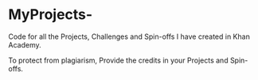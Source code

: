 # MyProjects-
Code for all the Projects, Challenges and Spin-offs I have created in Khan Academy.

To protect from plagiarism, Provide the credits in your Projects and Spin-offs. 
